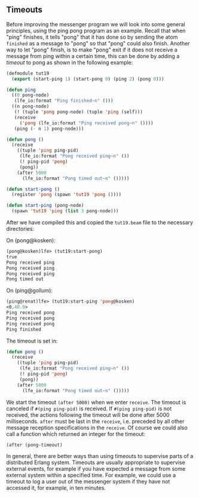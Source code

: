 ## Timeouts

Before improving the messenger program we will look into some general principles, using the ping pong program as an example. Recall that when "ping" finishes, it tells "pong" that it has done so by sending the atom ``finished`` as a message to "pong" so that "pong" could also finish. Another way to let "pong" finish, is to make "pong" exit if it does not receive a message from ping within a certain time, this can be done by adding a *timeout* to pong as shown in the following example:

```lisp
(defmodule tut19
  (export (start-ping 1) (start-pong 0) (ping 2) (pong 0)))

(defun ping
  ((0 pong-node)
   (lfe_io:format "Ping finished~n" ()))
  ((n pong-node)
   (! (tuple 'pong pong-node) (tuple 'ping (self)))
   (receive
     ('pong (lfe_io:format "Ping received pong~n" ())))
   (ping (- n 1) pong-node)))

(defun pong ()
  (receive
    ((tuple 'ping ping-pid)
     (lfe_io:format "Pong received ping~n" ())
     (! ping-pid 'pong)
     (pong))
    (after 5000
      (lfe_io:format "Pong timed out~n" ()))))

(defun start-pong ()
  (register 'pong (spawn 'tut19 'pong ())))

(defun start-ping (pong-node)
  (spawn 'tut19 'ping (list 3 pong-node)))
```

After we have compiled this and copied the ``tut19.beam`` file to the necessary directories:

On (pong@kosken):

```lisp
(pong@kosken)lfe> (tut19:start-pong)
true
Pong received ping
Pong received ping
Pong received ping
Pong timed out
```

On (ping@gollum):

```lisp
(ping@renat)lfe> (tut19:start-ping 'pong@kosken)
<0.40.0>
Ping received pong
Ping received pong
Ping received pong
Ping finished
```

The timeout is set in:

```lisp
(defun pong ()
  (receive
    ((tuple 'ping ping-pid)
     (lfe_io:format "Pong received ping~n" ())
     (! ping-pid 'pong)
     (pong))
    (after 5000
      (lfe_io:format "Pong timed out~n" ()))))
```

We start the timeout ``(after 5000)`` when we enter ``receive``. The timeout is canceled if ``#(ping ping-pid)`` is received. If ``#(ping ping-pid)`` is not received, the actions following the timeout will be done after 5000 milliseconds. ``after`` must be last in the ``receive``, i.e. preceded by all other message reception specifications in the ``receive``. Of course we could also call a function which returned an integer for the timeout:

```lisp
(after (pong-timeout)
```

In general, there are better ways than using timeouts to supervise parts of a distributed Erlang system. Timeouts are usually appropriate to supervise external events, for example if you have expected a message from some external system within a specified time. For example, we could use a timeout to log a user out of the messenger system if they have not accessed it, for example, in ten minutes.
